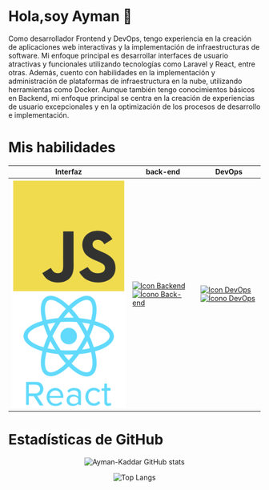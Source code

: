 ### <h1>Hola,soy Ayman 👋</h1>

Como desarrollador Frontend y DevOps, tengo experiencia en la creación de aplicaciones web interactivas y la implementación de infraestructuras de software. Mi enfoque principal es desarrollar interfaces de usuario atractivas y funcionales utilizando tecnologías como Laravel y React, entre otras. Además, cuento con habilidades en la implementación y administración de plataformas de infraestructura en la nube, utilizando herramientas como Docker. Aunque también tengo conocimientos básicos en Backend, mi enfoque principal se centra en la creación de experiencias de usuario excepcionales y en la optimización de los procesos de desarrollo e implementación.

<h1>Mis habilidades</h1>

<div align="center" dir="auto">
<table>
<thead>
<tr>
<th><strong><font style="vertical-align: inherit;"><font style="vertical-align: inherit;">Interfaz</font></font></strong></th>
<th><strong><font style="vertical-align: inherit;"><font style="vertical-align: inherit;">back-end</font></font></strong></th>
<th><strong><font style="vertical-align: inherit;"><font style="vertical-align: inherit;">DevOps</font></font></strong></th>
</tr>
</thead>
<tbody>
<tr>
<td>
<img src="https://github.com/devicons/devicon/blob/master/icons/javascript/javascript-original.svg"><img src="https://github.com/devicons/devicon/blob/master/icons/react/react-original-wordmark.svg">
  
</td>
<td><a target="_blank" rel="noopener noreferrer" href="/emagrina/emagrina/blob/main/.img/icons_backend_light.svg#gh-light-mode-only"><img alt="Icon Backend" src="/emagrina/emagrina/raw/main/.img/icons_backend_light.svg#gh-light-mode-only" style="max-width: 100%;"></a><a target="_blank" rel="noopener noreferrer" href="/emagrina/emagrina/blob/main/.img/icons_backend_dark.svg#gh-dark-mode-only"><img alt="Ícono Back-end" src="/emagrina/emagrina/raw/main/.img/icons_backend_dark.svg#gh-dark-mode-only" style="max-width: 100%;"></a></td>
<td><a target="_blank" rel="noopener noreferrer" href="/emagrina/emagrina/blob/main/.img/icons_devops_light.svg#gh-light-mode-only"><img alt="Icon DevOps" src="/emagrina/emagrina/raw/main/.img/icons_devops_light.svg#gh-light-mode-only" style="max-width: 100%;"></a><a target="_blank" rel="noopener noreferrer" href="/emagrina/emagrina/blob/main/.img/icons_devops_dark.svg#gh-dark-mode-only"><img alt="Ícono DevOps" src="/emagrina/emagrina/raw/main/.img/icons_devops_dark.svg#gh-dark-mode-only" style="max-width: 100%;"></a></td>
</tr>
</tbody>
</table>
</div>

<h1>Estadísticas de GitHub</h1>

<div align="center" dir="auto">

![Ayman-Kaddar GitHub stats](https://github-readme-stats.vercel.app/api?username=ayman-kaddar&show_icons=true&theme=radical)

![Top Langs](https://github-readme-stats.vercel.app/api/top-langs/?username=ayman-kaddar&hide_progress=true)
</div>



<!--
**Ayman-Kaddar/Ayman-Kaddar** is a ✨ _special_ ✨ repository because its `README.md` (this file) appears on your GitHub profile.

Here are some ideas to get you started:

- 🔭 I’m currently working on ...
- 🌱 I’m currently learning ...
- 👯 I’m looking to collaborate on ...
- 🤔 I’m looking for help with ...
- 💬 Ask me about ...
- 📫 How to reach me: ...
- 😄 Pronouns: ...
- ⚡ Fun fact: ...
-->
